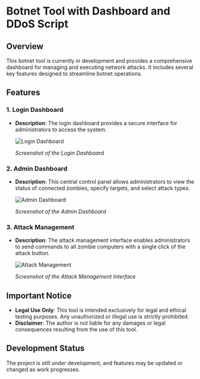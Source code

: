 # Botnet Tool with Dashboard and DDoS Script

## Overview

This botnet tool is currently in development and provides a comprehensive dashboard for managing and executing network attacks. It includes several key features designed to streamline botnet operations.

## Features

### 1. Login Dashboard

- **Description**: The login dashboard provides a secure interface for administrators to access the system.

  ![Login Dashboard](https://github.com/user-attachments/assets/73b727d6-b20d-45f5-9af3-fa776f8c371e)
  
  *Screenshot of the Login Dashboard*

### 2. Admin Dashboard

- **Description**: This central control panel allows administrators to view the status of connected zombies, specify targets, and select attack types.

  ![Admin Dashboard](https://github.com/user-attachments/assets/ed097137-22df-4de3-918e-4ba5981aa91a)
  
  *Screenshot of the Admin Dashboard*

### 3. Attack Management

- **Description**: The attack management interface enables administrators to send commands to all zombie computers with a single click of the attack button.

  ![Attack Management](https://github.com/user-attachments/assets/df338833-2020-46ba-ae77-0892de52044f)
  
  *Screenshot of the Attack Management Interface*

## Important Notice

- **Legal Use Only**: This tool is intended exclusively for legal and ethical testing purposes. Any unauthorized or illegal use is strictly prohibited.
- **Disclaimer**: The author is not liable for any damages or legal consequences resulting from the use of this tool.

## Development Status

The project is still under development, and features may be updated or changed as work progresses.

